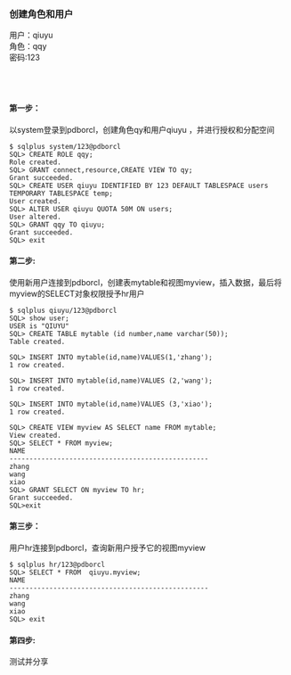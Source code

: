 ### 创建角色和用户
用户：qiuyu</br>
角色：qqy</br>
密码:123</br></br></br></br>

#### 第一步：
以system登录到pdborcl，创建角色qy和用户qiuyu ，并进行授权和分配空间</br>
<pre><code>$ sqlplus system/123@pdborcl
SQL> CREATE ROLE qqy;
Role created.
SQL> GRANT connect,resource,CREATE VIEW TO qy;
Grant succeeded.
SQL> CREATE USER qiuyu IDENTIFIED BY 123 DEFAULT TABLESPACE users TEMPORARY TABLESPACE temp;
User created.
SQL> ALTER USER qiuyu QUOTA 50M ON users;
User altered.
SQL> GRANT qqy TO qiuyu;
Grant succeeded.
SQL> exit</pre></code>




#### 第二步:
使用新用户连接到pdborcl，创建表mytable和视图myview，插入数据，最后将myview的SELECT对象权限授予hr用户</br>

<pre><code>$ sqlplus qiuyu/123@pdborcl
SQL> show user;
USER is "QIUYU"
SQL> CREATE TABLE mytable (id number,name varchar(50));
Table created.</br>
SQL> INSERT INTO mytable(id,name)VALUES(1,'zhang');
1 row created.</br>
SQL> INSERT INTO mytable(id,name)VALUES (2,'wang');
1 row created.</br>
SQL> INSERT INTO mytable(id,name)VALUES (3,'xiao');
1 row created.</br>
SQL> CREATE VIEW myview AS SELECT name FROM mytable;
View created.
SQL> SELECT * FROM myview;
NAME
--------------------------------------------------
zhang
wang
xiao
SQL> GRANT SELECT ON myview TO hr;
Grant succeeded.
SQL>exit
</pre></code>
#### 第三步：
用户hr连接到pdborcl，查询新用户授予它的视图myview
<pre><code>$ sqlplus hr/123@pdborcl
SQL> SELECT * FROM  qiuyu.myview;
NAME
--------------------------------------------------
zhang
wang
xiao
SQL> exit</pre></code>

#### 第四步:
测试并分享




